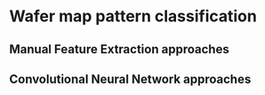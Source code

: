 # Wafer map pattern classification

## Manual Feature Extraction approaches

## Convolutional Neural Network approaches
